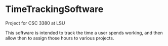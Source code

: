 # TimeTrackingSoftware
Project for CSC 3380 at LSU

This software is intended to track the time a user spends working, and then allow then to assign those hours to various projects.